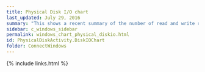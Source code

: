 ```yaml
---
title: Physical Disk I/O chart
last_updated: July 29, 2016
summary: "This shows a recent summary of the number of read and write requests that have been sent to each physical disk."
sidebar: c_windows_sidebar
permalink: windows_chart_physical_diskio.html
id: PhysicalDiskActivity.DiskIOChart
folder: ConnectWindows
---
```





{% include links.html %}
